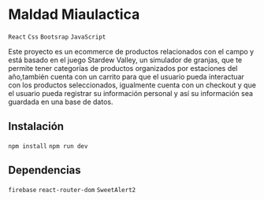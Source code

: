 # Maldad Miaulactica

`React` `Css` `Bootsrap` `JavaScript`

Este proyecto es un ecommerce de productos relacionados con el campo y está basado en el juego Stardew Valley, un simulador de granjas, que te permite tener categorías de productos organizados por estaciones del año,también cuenta con un carrito para que el usuario pueda interactuar con los productos seleccionados, igualmente cuenta con un checkout y que el usuario pueda registrar su información personal y así su información sea guardada en una base de datos.

## Instalación

`npm install` `npm run dev`

## Dependencias

`firebase` `react-router-dom` `SweetAlert2`